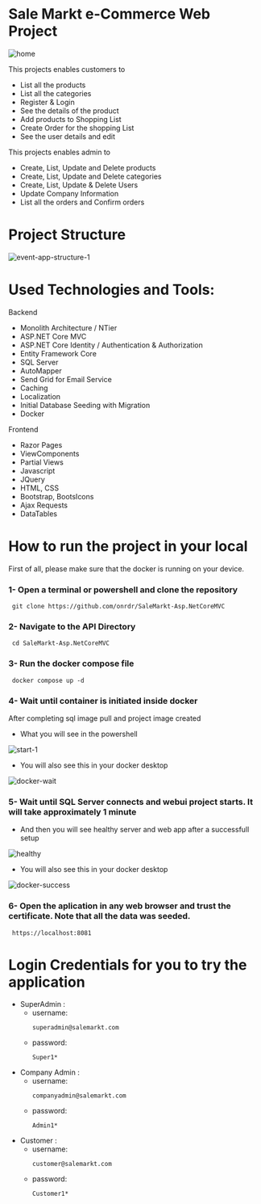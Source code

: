 # Sale Markt e-Commerce Web Project 

![home](https://github.com/onrdr/SaleMarkt-Asp.NetCoreMVC/assets/106915107/d9dd36d3-c9f3-46a9-85b1-7b161d1fbc42)

This projects enables customers to 
  - List all the products
  - List all the categories
  - Register & Login
  - See the details of the product
  - Add products to Shopping List
  - Create Order for the shopping List
  - See the user details and edit
    
This projects enables admin to 
  - Create, List, Update and Delete products
  - Create, List, Update and Delete categories
  - Create, List, Update & Delete Users
  - Update Company Information
  - List all the orders and Confirm orders

# Project Structure
  ![event-app-structure-1](https://user-images.githubusercontent.com/106915107/228821415-7b3820ec-3d6c-4662-b60d-e63f8a6bb07e.png)
  
# Used Technologies and Tools:
Backend
- Monolith Architecture / NTier
- ASP.NET Core MVC
- ASP.NET Core Identity / Authentication & Authorization
- Entity Framework Core
- SQL Server
- AutoMapper
- Send Grid for Email Service
- Caching
- Localization
- Initial Database Seeding with Migration
- Docker
  
Frontend
- Razor Pages
- ViewComponents
- Partial Views
- Javascript
- JQuery
- HTML, CSS
- Bootstrap, BootsIcons
- Ajax Requests
- DataTables

# How to run the project in your local  
First of all, please make sure that the docker is running on your device.

### 1- Open a terminal or powershell and clone the repository
```
 git clone https://github.com/onrdr/SaleMarkt-Asp.NetCoreMVC
```

### 2- Navigate to the API Directory
```
 cd SaleMarkt-Asp.NetCoreMVC
```

### 3- Run the docker compose file
```
 docker compose up -d
```

### 4- Wait until container is initiated inside docker 
After completing sql image pull and project image created 
- What you will see in the powershell

![start-1](https://github.com/onrdr/SaleMarkt-Asp.NetCoreMVC/assets/106915107/ac7bfc0c-7cc3-4ac6-a4de-63cd781ed7d4)

- You will also see this in your docker desktop
 
![docker-wait](https://github.com/onrdr/SaleMarkt-Asp.NetCoreMVC/assets/106915107/c324649d-bc5c-4cc5-ab62-a0ab26340a10)

### 5- Wait until SQL Server connects and webui project starts. It will take approximately 1 minute 
- And then you will see healthy server and web app after a successfull setup

![healthy](https://github.com/onrdr/SaleMarkt-Asp.NetCoreMVC/assets/106915107/f4ca3493-d683-41be-9d60-146a31891521)

- You will also see this in your docker desktop
 
![docker-success](https://github.com/onrdr/SaleMarkt-Asp.NetCoreMVC/assets/106915107/0309e88b-f22d-4d04-b6d8-55ae33248e2c)

### 6- Open the aplication in any web browser and trust the certificate. Note that all the data was seeded. 
```
 https://localhost:8081
```

# Login Credentials for you to try the application
- SuperAdmin : 
  - username:
    ```
    superadmin@salemarkt.com
    ```
  - password:
    ```
    Super1*
    ```
- Company Admin : 
  - username:
    ```
    companyadmin@salemarkt.com
    ```
  - password:
    ```
    Admin1*
    ```
- Customer : 
  - username:
    ```
    customer@salemarkt.com
    ```
  - password:
    ```
    Customer1*
    ``` 

